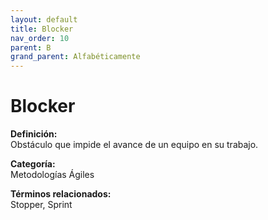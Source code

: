 ```yaml
---
layout: default
title: Blocker
nav_order: 10
parent: B
grand_parent: Alfabéticamente
---
```


# Blocker

**Definición:**  
Obstáculo que impide el avance de un equipo en su trabajo.

**Categoría:**  
Metodologías Ágiles  

  


**Términos relacionados:**  
Stopper, Sprint

